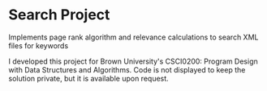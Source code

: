 # Search Project
Implements page rank algorithm and relevance calculations to search XML files for keywords

I developed this project for Brown University's CSCI0200: Program Design with Data Structures and Algorithms. Code is not displayed to keep the solution private, but it is available upon request.
